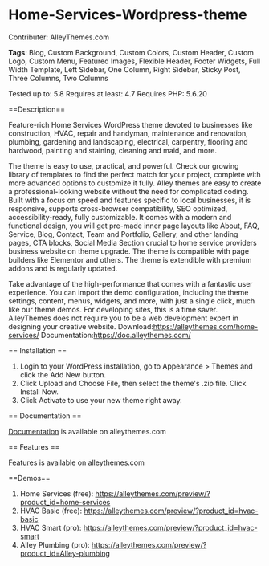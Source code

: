 # Home-Services-Wordpress-theme
Contributer: AlleyThemes.com

**Tags**: Blog, Custom Background, Custom Colors, Custom Header, Custom Logo, Custom Menu, Featured Images, Flexible Header, Footer Widgets, Full Width Template, Left Sidebar, One Column, Right Sidebar, Sticky Post, Three Columns, Two Columns

Tested up to: 5.8
Requires at least: 4.7
Requires PHP: 5.6.20

==Description==

Feature-rich Home Services WordPress theme devoted to businesses like construction, HVAC, repair and handyman, maintenance and renovation, plumbing, gardening and landscaping, electrical, carpentry, flooring and hardwood, painting and staining, cleaning and maid, and more. 

The theme is easy to use, practical, and powerful. Check our growing library of templates to find the perfect match for your project, complete with more advanced options to customize it fully. Alley themes are easy to create a professional-looking website without the need for complicated coding. Built with a focus on speed and features specific to local businesses, it is responsive, supports cross-browser compatibility, SEO optimized, accessibility-ready, fully customizable. It comes with a modern and functional design, you will get pre-made inner page layouts like About, FAQ, Service, Blog, Contact, Team and Portfolio, Gallery, and other landing pages, CTA blocks, Social Media Section crucial to home service providers business website on theme upgrade. The theme is compatible with page builders like Elementor and others. The theme is extendible with premium addons and is regularly updated.

Take advantage of the high-performance that comes with a fantastic user experience.
You can import the demo configuration, including the theme settings, content, menus, widgets, and more, with just a single click, much like our theme demos. For developing sites, this is a time saver. AlleyThemes does not require you to be a web development expert in designing your creative website.
Download:https://alleythemes.com/home-services/
Documentation:https://doc.alleythemes.com/

== Installation ==

1. Login to your WordPress installation, go to Appearance > Themes and click the Add New button.
2. Click Upload and Choose File, then select the theme's .zip file. Click Install Now.
3. Click Activate to use your new theme right away.

== Documentation ==

[Documentation](https://doc.alleythemes.com/) is available on alleythemes.com

== Features ==

[Features](https://alleythemes.com/feature/) is available on alleythemes.com

==Demos==
1. Home Services (free): https://alleythemes.com/preview/?product_id=home-services
2. HVAC Basic (free): https://alleythemes.com/preview/?product_id=hvac-basic
3. HVAC Smart (pro): https://alleythemes.com/preview/?product_id=hvac-smart
4. Alley Plumbing (pro): https://alleythemes.com/preview/?product_id=Alley-plumbing
